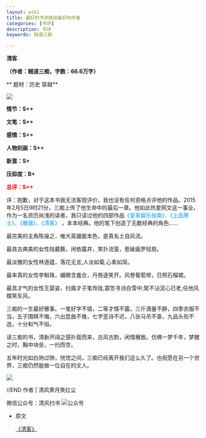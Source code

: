 ```yaml
---
layout: wiki
title: 最好的书评献给最好的作者
categories: [书评]
description: 书评
keywords: 贼道三痴

---
```




**清客**

**（作者：贼道三痴，字数：66.6万字）**

** 题材：历史 穿越**

![](https://mmbiz.qpic.cn/mmbiz_jpg/dak0K922Dbs93tcPNL8watia4wTm0BicHfBf7dXK9XUr8o1OHothgjfJW8SIHK3aNnqeSgoVBYaUBjvB3IM6pOCg/640?wx_fmt=jpeg&tp=webp&wxfrom=5&wx_lazy=1&wx_co=1)

**情节：S++**

**文笔：S++**

**感情：S++** 

**人物刻画：S++** 

**新意：S+** 

**压抑度：B+** 

<font color=red>**总评：S++**</font>

评：抱歉，对于这本书我无法客观评价，我也没有任何资格点评他的作品。2015年2月5日9时21分，三痴上传了他生命中的最后一章。他如此热爱网文这一事业，作为一名资历尚浅的读者，我只读过他的四部作品<font color=#0099ff>《皇家娱乐指南》、《上品寒士》、《雅骚》、《清客》</font> ，本本经典。他的笔下创造了无数经典的角色......

最完美的主角陈操之，唯大英雄能本色，是真名士自风流。

最具古典美的女性陆葳蕤，闲依露井，笑扑流萤，惹破画罗轻扇。

最淡雅的女性林道蕴，落花无言,人淡如菊,心素如简。

最率真的女性李斛珠，媚眼含羞合，丹唇逐笑开。风卷葡萄带，日照石榴裙。

最具才气的女性王婴姿，扫眉才子笔玲珑,蓑笠寻诗白雪中;絮不沾泥心已老,任他风蝶笑东风。

三痴的一生最好雅事。一笔好字不错，二等才情不露，三斤酒量不醉，四季衣服不当，五子围棋不悔，六出昆曲不推，七字歪诗不迟，八张马吊不查，九品头衔不选，十分和气不俗。

读三痴的书，清新开阔之感扑面而来，古风古韵，闲情雅致。仿佛一梦千年，梦醒之时，胸中块垒，一扫而空。

五年时光如白驹过隙，恍惚之间，三痴已经离开我们这么久了。也祝愿在另一个世界，三痴仍然能做一位自在的文人。

![](https://mmbiz.qpic.cn/mmbiz_jpg/dak0K922Dbs93tcPNL8watia4wTm0BicHfXNhic12DXX3WTgq6M9t8D9O3J4piaQQ5M4ByuzkfuqDOQGbibVxS9WZTQ/640?wx_fmt=jpeg&tp=webp&wxfrom=5&wx_lazy=1&wx_co=1)



//END
作者 | 清风霁月笑红尘

微信公众号：清风扫书
![公众号](http://tvax1.sinaimg.cn/large/008dGP0Fgy1gtxd4v4aqsj3076076q3c.jpg)

* 原文

  [《清客》](https://yybooks0.github.io//2021/08/24/%E6%B8%85%E5%AE%A2/)
